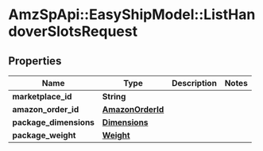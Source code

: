# AmzSpApi::EasyShipModel::ListHandoverSlotsRequest

## Properties
Name | Type | Description | Notes
------------ | ------------- | ------------- | -------------
**marketplace_id** | **String** |  | 
**amazon_order_id** | [**AmazonOrderId**](AmazonOrderId.md) |  | 
**package_dimensions** | [**Dimensions**](Dimensions.md) |  | 
**package_weight** | [**Weight**](Weight.md) |  | 

